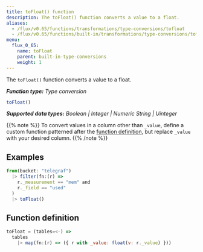 ```yaml
---
title: toFloat() function
description: The toFloat() function converts a value to a float.
aliases:
  - /flux/v0.65/functions/transformations/type-conversions/tofloat
  - /flux/v0.65/functions/built-in/transformations/type-conversions/tofloat/
menu:
  flux_0_65:
    name: toFloat
    parent: built-in-type-conversions
    weight: 1
---
```


The `toFloat()` function converts a value to a float.

_**Function type:** Type conversion_  

```js
toFloat()
```

_**Supported data types:** Boolean | Integer | Numeric String | Uinteger_

{{% note %}}
To convert values in a column other than `_value`, define a custom function
patterned after the [function definition](#function-definition),
but replace `_value` with your desired column.
{{% /note %}}

## Examples
```js
from(bucket: "telegraf")
  |> filter(fn:(r) =>
    r._measurement == "mem" and
    r._field == "used"
  )
  |> toFloat()
```

## Function definition
```js
toFloat = (tables=<-) =>
  tables
    |> map(fn:(r) => ({ r with _value: float(v: r._value) }))
```
